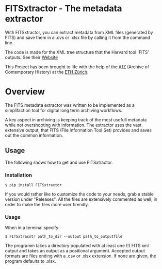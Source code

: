 # FITSxtractor - The metadata extractor

With FITSxtractor, you can extract metadata from XML files (generated by FITS) and save them in a .cvs or .xlsx file by calling it from the command line.


The code is made for the XML tree structure that the Harvard tool 'FITS' outputs. See their [Website](https://projects.iq.harvard.edu/fits/home)

This Project has been brought to life with the help of the [AfZ](https://www.afz.ethz.ch/) (Archive of Contemporary History) at the [ETH Zürich](https://ethz.ch/en.html).

# Overview

The FITS metadata extractor was written to be implemented as a simplifaction tool for digital long term archiving workflows.

A key aspect in archiving is keeping track of the most usefull metadata while not overshooting with information. The extractor uses the vast extensive output, that FITS (File Information Tool Set) provides and saves out the common information.

## Usage

The following shows how to get and use FITSxtractor.

### Installation

    $ pip install FITSxtractor


If you would rather like to customize the code to your needs, grab a stable version under "Releases". All the files are extensively commented as well, in order to make the files more user firendly.

### Usage

When in a terminal specify:

    $ FITSxtracotr path_to_dir --output path_to_outputfile

The programm takes a directory populated with at least one (!) FITS xml output and takes an output as a positional argument. Accepted output formats are files ending with a .csv or .xlsx extension. If none are given, the program defaults to .xlsx. 